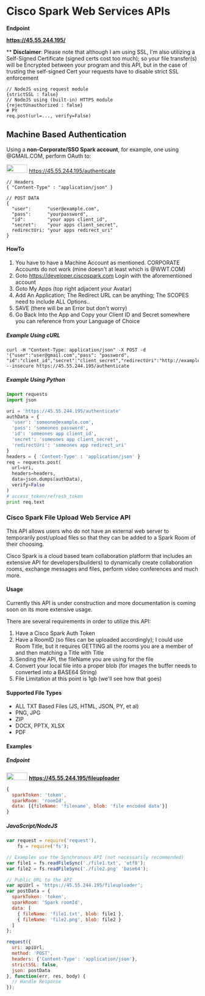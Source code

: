 # Cisco Spark Web Services APIs

__Endpoint__

__https://45.55.244.195/__

** __Disclaimer__: Please note that although I am using SSL, I'm also utilizing a Self-Signed Certificate (signed certs cost too much); so your file transfer(s) will be Encrypted between your program and this API, but in the case of trusting the self-signed Cert your requests have to disable strict SSL enforcement

```
// NodeJS using request module
{strictSSL : false}
// NodeJS using (built-in) HTTPS module
{rejectUnauthorized : false}
# PY
req.post(url=..., verify=False)
```

## Machine Based Authentication

Using a __non-Corporate/SSO Spark account__, for example, one using @GMAIL.COM, perform OAuth to:

<img src='http://citydilse.com/images/pr.jpg' width=55 height=22> https://45.55.244.195/authenticate

```
// Headers
{ "Content-Type" : "application/json" }

// POST DATA
{
  "user":      "user@example.com",
  "pass":      "yourpassword",
  "id":        "your apps client_id",
  "secret":    "your apps client_secret",
  redirectUri: "your apps redirect_uri"
}
```

#### HowTo

1. You have to have a Machine Account as mentioned. CORPORATE Accounts do not work (mine doesn't at least which is @WWT.COM)
2. Goto https://developer.ciscospark.com Login with the aforementioned account
3. Goto My Apps (top right adjacent your Avatar)
4. Add An Application; The Redirect URL can be anything; The SCOPES need to include ALL Options..
5. SAVE (there will be an Error but don't worry)
6. Go Back Into the App and Copy your Client ID and Secret somewhere you can reference from your Language of Choice

##### Example Using cURL

```curl
curl -H "Content-Type: application/json" -X POST -d '{"user":"user@gmail.com","pass": "password", "id":"client_id","secret":"client_secret","redirectUri":"http://example.com"}' --insecure https://45.55.244.195/authenticate
```

##### Example Using Python

``` python
import requests
import json

uri = 'https://45.55.244.195/authenticate'
authData = {
  'user': 'someone@example.com',
  'pass': 'someones password',
  'id': 'someones app client_id',
  'secret': 'someones app client_secret',
  'redirectUri': 'someones app redirect_uri'
}
headers = { 'Content-Type' : 'application/json' }
req = requests.post(
  url=uri,
  headers=headers,
  data=json.dumps(authData),
  verify=False
)
# access_token/refresh_token
print req.text

```

### Cisco Spark File Upload Web Service API

This API allows users who do not have an external web server to temporarily post/upload files so that they can be added to a Spark Room of their choosing.

Cisco Spark is a cloud based team collaboration platform that includes an extensive API for developers(builders) to dynamically create collaboration rooms, exchange messages and files, perform video conferences and much more.

#### Usage

Currently this API is under construction and more documentation is coming soon on its more extensive usage.

There are several requirements in order to utilize this API:

1. Have a Cisco Spark Auth Token
2. Have a RoomID (so files can be uploaded accordingly); I could use Room Title, but it requires GETTING all the rooms you are a member of and then matching a Title with Title
3. Sending the API, the fileName you are using for the file
4. Convert your local file into a proper blob (for images the buffer needs to converted into a BASE64 String)
5. File Limitation at this point is 1gb (we'll see how that goes)

#### Supported File Types

* ALL TXT Based Files (JS, HTML, JSON, PY, et al)
* PNG, JPG
* ZIP
* DOCX, PPTX, XLSX
* PDF

#### Examples

##### Endpoint

<img src='http://citydilse.com/images/pr.jpg' width=55 height=20> __https://45.55.244.195/fileuploader__

```javascript
{
  sparkToken: 'token',
  sparkRoom: 'roomId',
  data: [{fileName: 'filename', blob: 'file encoded data'}]
}
```

##### JavaScript/NodeJS

```javascript
var request = require('request'),
    fs = require('fs');

// Examples use the Synchronous API (not necessarily recommended)
var file1 = fs.readFileSync('./file1.txt', 'utf8');
var file2 = fs.readFileSync('./file2.png' 'base64');

// Public URL to the API
var apiUrl = 'https://45.55.244.195/fileuploader';
var postData = {
  sparkToken: 'token',
  sparkRoom: 'Spark roomId',
  data: [
    { fileName: 'file1.txt', blob: file1 },
    { fileName: 'file2.png', blob: file2 }
  ]
};

request({
  uri: apiUrl,
  method: 'POST',
  headers: {'Content-Type': 'application/json'},
  strictSSL: false,
  json: postData
}, function(err, res, body) {
  // Handle Response
});
```
